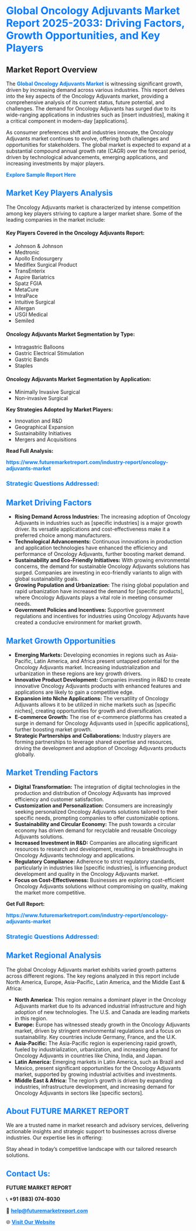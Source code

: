 <h1 style="color: #007BFF;">Global Oncology Adjuvants Market Report 2025-2033: Driving Factors, Growth Opportunities, and Key Players</h1>

<section id="overview">
<h2>Market Report Overview</h2>
<p>The <a href="https://www.futuremarketreport.com/industry-report/oncology-adjuvants-market" style="color: #007BFF; text-decoration: none;"><strong>Global Oncology Adjuvants Market</strong></a> is witnessing significant growth, driven by increasing demand across various industries. This report delves into the key aspects of the Oncology Adjuvants market, providing a comprehensive analysis of its current status, future potential, and challenges. The demand for Oncology Adjuvants has surged due to its wide-ranging applications in industries such as [insert industries], making it a critical component in modern-day [applications].</p>
<p>As consumer preferences shift and industries innovate, the Oncology Adjuvants market continues to evolve, offering both challenges and opportunities for stakeholders. The global market is expected to expand at a substantial compound annual growth rate (CAGR) over the forecast period, driven by technological advancements, emerging applications, and increasing investments by major players.</p>
</section>

<section id="overview">
<p><a href="https://www.futuremarketreport.com/request-sample/reportId=36211" style="color: #007BFF; text-decoration: none;"><strong>Explore Sample Report Here</strong></a></p>
</section>

<section id="key-players">
<h2 style="color: #007BFF;">Market Key Players Analysis</h2>
<p>The Oncology Adjuvants market is characterized by intense competition among key players striving to capture a larger market share. Some of the leading companies in the market include:</p>
<h4>Key Players Covered in the Oncology Adjuvants Report:</h4>
<ul><li>Johnson &amp; Johnson</li><li>Medtronic</li><li>Apollo Endosurgery</li><li>Mediflex Surgical Product</li><li>TransEnterix</li><li>Aspire Bariatrics</li><li>Spatz FGIA</li><li>MetaCure</li><li>IntraPace</li><li>Intuitive Surgical</li><li>Allergan</li><li>USGI Medical</li><li>Semiled</li></ul>
<h4>Oncology Adjuvants Market Segmentation by Type:</h4>
<ul><li>Intragastric Balloons</li><li>Gastric Electrical Stimulation</li><li>Gastric Bands</li><li>Staples</li></ul>

<h4>Oncology Adjuvants Market Segmentation by Application:</h4>
<ul><li>Minimally Invasive Surgical</li><li>Non-invasive Surgical</li></ul>
<p><strong>Key Strategies Adopted by Market Players:</strong></p>
<ul>
<li>Innovation and R&D</li>
<li>Geographical Expansion</li>
<li>Sustainability Initiatives</li>
<li>Mergers and Acquisitions</li>
</ul>
</section>

<section>
<p><strong>Read Full Analysis: </strong></p><a href="https://www.futuremarketreport.com/industry-report/oncology-adjuvants-market" style="color: #007BFF; text-decoration: none;"><strong>https://www.futuremarketreport.com/industry-report/oncology-adjuvants-market</strong></a>
<h3 style="color: #007BFF;">Strategic Questions Addressed:</h3>
</section>

<section id="driving-factors">
<h2 style="color: #007BFF;">Market Driving Factors</h2>
<ul>
<li><strong>Rising Demand Across Industries:</strong> The increasing adoption of Oncology Adjuvants in industries such as [specific industries] is a major growth driver. Its versatile applications and cost-effectiveness make it a preferred choice among manufacturers.</li>
<li><strong>Technological Advancements:</strong> Continuous innovations in production and application technologies have enhanced the efficiency and performance of Oncology Adjuvants, further boosting market demand.</li>
<li><strong>Sustainability and Eco-Friendly Initiatives:</strong> With growing environmental concerns, the demand for sustainable Oncology Adjuvants solutions has surged. Companies are investing in eco-friendly variants to align with global sustainability goals.</li>
<li><strong>Growing Population and Urbanization:</strong> The rising global population and rapid urbanization have increased the demand for [specific products], where Oncology Adjuvants plays a vital role in meeting consumer needs.</li>
<li><strong>Government Policies and Incentives:</strong> Supportive government regulations and incentives for industries using Oncology Adjuvants have created a conducive environment for market growth.</li>
</ul>
</section>

<section id="growth-opportunities">
<h2 style="color: #007BFF;">Market Growth Opportunities</h2>
<ul>
<li><strong>Emerging Markets:</strong> Developing economies in regions such as Asia-Pacific, Latin America, and Africa present untapped potential for the Oncology Adjuvants market. Increasing industrialization and urbanization in these regions are key growth drivers.</li>
<li><strong>Innovative Product Development:</strong> Companies investing in R&D to create innovative Oncology Adjuvants products with enhanced features and applications are likely to gain a competitive edge.</li>
<li><strong>Expansion into Niche Applications:</strong> The versatility of Oncology Adjuvants allows it to be utilized in niche markets such as [specific niches], creating opportunities for growth and diversification.</li>
<li><strong>E-commerce Growth:</strong> The rise of e-commerce platforms has created a surge in demand for Oncology Adjuvants used in [specific applications], further boosting market growth.</li>
<li><strong>Strategic Partnerships and Collaborations:</strong> Industry players are forming partnerships to leverage shared expertise and resources, driving the development and adoption of Oncology Adjuvants products globally.</li>
</ul>
</section>

<section id="trending-factors">
<h2 style="color: #007BFF;">Market Trending Factors</h2>
<ul>
<li><strong>Digital Transformation:</strong> The integration of digital technologies in the production and distribution of Oncology Adjuvants has improved efficiency and customer satisfaction.</li>
<li><strong>Customization and Personalization:</strong> Consumers are increasingly seeking personalized Oncology Adjuvants solutions tailored to their specific needs, prompting companies to offer customizable options.</li>
<li><strong>Sustainability and Circular Economy:</strong> The push towards a circular economy has driven demand for recyclable and reusable Oncology Adjuvants solutions.</li>
<li><strong>Increased Investment in R&D:</strong> Companies are allocating significant resources to research and development, resulting in breakthroughs in Oncology Adjuvants technology and applications.</li>
<li><strong>Regulatory Compliance:</strong> Adherence to strict regulatory standards, particularly in industries like [specific industries], is influencing product development and quality in the Oncology Adjuvants market.</li>
<li><strong>Focus on Cost-Effectiveness:</strong> Businesses are exploring cost-efficient Oncology Adjuvants solutions without compromising on quality, making the market more competitive.</li>
</ul>
</section>

<section>
<p><strong>Get Full Report: </strong></p><a href="https://www.futuremarketreport.com/industry-report/oncology-adjuvants-market" style="color: #007BFF; text-decoration: none;"><strong>https://www.futuremarketreport.com/industry-report/oncology-adjuvants-market</strong></a>
<h3 style="color: #007BFF;">Strategic Questions Addressed:</h3>
</section>


<section id="regional-analysis">
<h2 style="color: #007BFF;">Market Regional Analysis</h2>
<p>The global Oncology Adjuvants market exhibits varied growth patterns across different regions. The key regions analyzed in this report include North America, Europe, Asia-Pacific, Latin America, and the Middle East & Africa:</p>
<ul>
<li><strong>North America:</strong> This region remains a dominant player in the Oncology Adjuvants market due to its advanced industrial infrastructure and high adoption of new technologies. The U.S. and Canada are leading markets in this region.</li>
<li><strong>Europe:</strong> Europe has witnessed steady growth in the Oncology Adjuvants market, driven by stringent environmental regulations and a focus on sustainability. Key countries include Germany, France, and the U.K.</li>
<li><strong>Asia-Pacific:</strong> The Asia-Pacific region is experiencing rapid growth, fueled by industrialization, urbanization, and increasing demand for Oncology Adjuvants in countries like China, India, and Japan.</li>
<li><strong>Latin America:</strong> Emerging markets in Latin America, such as Brazil and Mexico, present significant opportunities for the Oncology Adjuvants market, supported by growing industrial activities and investments.</li>
<li><strong>Middle East & Africa:</strong> The region’s growth is driven by expanding industries, infrastructure development, and increasing demand for Oncology Adjuvants in sectors like [specific sectors].</li>
</ul>
</section>

<footer>
<h2 style="color: #007BFF;">About FUTURE MARKET REPORT</h2>
<p>We are a trusted name in market research and advisory services, delivering actionable insights and strategic support to businesses across diverse industries. Our expertise lies in offering:</p>

<p>Stay ahead in today’s competitive landscape with our tailored research solutions.</p>

<h2 style="color: #007BFF;">Contact Us:</h2>
<p><strong>FUTURE MARKET REPORT</strong></p>
<p>📞 <strong>+91 (883) 074-8030</strong></p>
<p>📧 <strong><a href="mailto:help@futuremarketreport.com" style="color: #007BFF;">help@futuremarketreport.com</a></strong></p>
<p>🌐 <strong><a href="https://www.futuremarketreport.com/" style="color: #007BFF;">Visit Our Website</a></strong></p>
</footer>